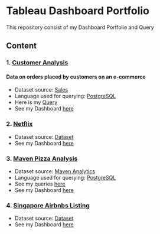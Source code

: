# Tableau Dashboard Portfolio
This repository consist of my Dashboard Portfolio and Query

## Content
### 1. [Customer Analysis](https://public.tableau.com/app/profile/fauzia.yumna.ayupuspita/viz/CostumerAnalysisDashboard/Dashboard1)
#### Data on orders placed by customers on an e-commerce
* Dataset source: [Sales](https://github.com/fauziaya/Tableau-dashboard/blob/main/sales_06_FY2020-21.csv.zip)
* Language used for querying: [PostgreSQL](https://www.postgresql.org/)
* Here is my [Query](https://github.com/fauziaya/Tableau-dashboard/blob/main/Customer%20Analysis.sql)
* See my Dashboard [here](https://public.tableau.com/app/profile/fauzia.yumna.ayupuspita/viz/CostumerAnalysisDashboard/Dashboard1)

### 2. [Netflix](https://public.tableau.com/app/profile/fauzia.yumna.ayupuspita/viz/NetflixMovieandShow/Dashboard1)
* Dataset source: [Dataset](https://datarade.ai/data-products/netflix-movies-and-tv-shows-data-scraping-services-extract-actowiz-appliance-of-data-i)
* See my Dashboard [here](https://public.tableau.com/app/profile/fauzia.yumna.ayupuspita/viz/NetflixMovieandShow/Dashboard1)

### 3. [Maven Pizza Analysis](https://public.tableau.com/app/profile/fauzia.yumna.ayupuspita/viz/MavenPizzaAnalysis/Dashboard1)
* Dataset source: [Maven Analytics](https://www.mavenanalytics.io/data-playground)
* Language used for querying: [PostgreSQL](https://www.postgresql.org/)
* See my queries [here](https://github.com/fauziaya/SQL/blob/main/Pizza%20Sales.sql)
* See my Dashboard [here](https://public.tableau.com/app/profile/fauzia.yumna.ayupuspita/viz/MavenPizzaAnalysis/Dashboard1)

### 4. [Singapore Airbnbs Listing](https://public.tableau.com/app/profile/fauzia.yumna.ayupuspita/viz/SingaporeAirbnbListing_16722129097410/Dashboard1)
* Dataset source: [Dataset](https://github.com/fauziaya/tableau_dashboard/blob/main/airbnbs_listings.csv.zip)
* See my Dashboard [here](https://public.tableau.com/app/profile/fauzia.yumna.ayupuspita/viz/SingaporeAirbnbListing_16722129097410/Dashboard1)
